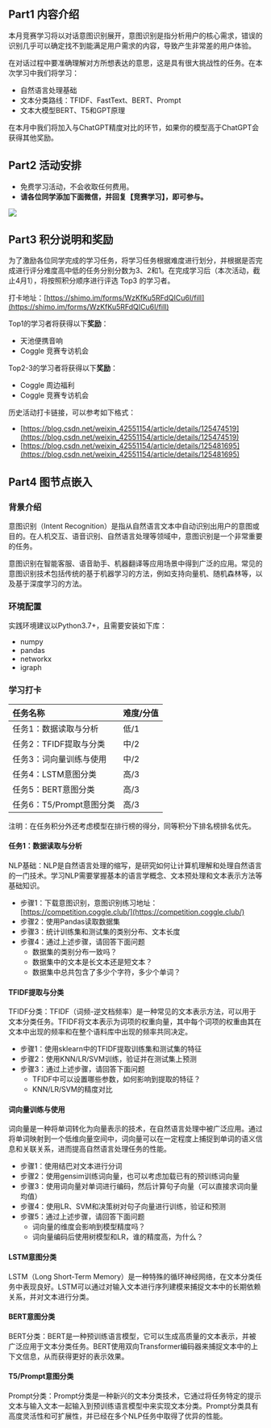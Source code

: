 <!-- Coggle 30 Days of ML（23年3月） -->
<!-- 30天入门数据竞赛 -->
<!-- 2023-02-01 -->
<!-- <a target="_blank" href="https://www.zhihu.com/people/ashui233/">阿水</a>, <a target="_blank" href="https://www.zhihu.com/people/wang-he-13-93">鱼遇雨欲语与余</a>-->
<!-- <a href="https://coggle.club/blog/30days-of-ml-202302">学习资料</a>##<a href="https://shimo.im/forms/uyIl0p5DArI5iL4h/fill">打卡链接</a>-->

## Part1 内容介绍

本月竞赛学习将以对话意图识别展开，意图识别是指分析用户的核心需求，错误的识别几乎可以确定找不到能满足用户需求的内容，导致产生非常差的用户体验。

在对话过程中要准确理解对方所想表达的意思，这是具有很大挑战性的任务。在本次学习中我们将学习：

- 自然语言处理基础
- 文本分类路线：TFIDF、FastText、BERT、Prompt
- 文本大模型BERT、T5和GPT原理

在本月中我们将加入与ChatGPT精度对比的环节，如果你的模型高于ChatGPT会获得其他奖励。

## Part2 活动安排


* 免费学习活动，不会收取任何费用。
* **请各位同学添加下面微信，并回复【竞赛学习】，即可参与。**

![](https://cdn.coggle.club/coggle666_qrcode.png)


## Part3 积分说明和奖励

为了激励各位同学完成的学习任务，将学习任务根据难度进行划分，并根据是否完成进行评分难度高中低的任务分别分数为3、2和1。在完成学习后（本次活动，截止4月1），将按照积分顺序进行评选 Top3 的学习者。

打卡地址：[https://shimo.im/forms/WzKfKu5RFdQICu6I/fill](https://shimo.im/forms/WzKfKu5RFdQICu6I/fill)

Top1的学习者将获得以下**奖励**：
* 天池便携音响
* Coggle 竞赛专访机会

Top2-3的学习者将获得以下**奖励**：
* Coggle 周边福利
* Coggle 竞赛专访机会

历史活动打卡链接，可以参考如下格式：
- [https://blog.csdn.net/weixin_42551154/article/details/125474519](https://blog.csdn.net/weixin_42551154/article/details/125474519)
- [https://blog.csdn.net/weixin_42551154/article/details/125481695](https://blog.csdn.net/weixin_42551154/article/details/125481695)


## Part4 图节点嵌入

### 背景介绍

意图识别（Intent Recognition）是指从自然语言文本中自动识别出用户的意图或目的。在人机交互、语音识别、自然语言处理等领域中，意图识别是一个非常重要的任务。

意图识别在智能客服、语音助手、机器翻译等应用场景中得到广泛的应用。常见的意图识别技术包括传统的基于机器学习的方法，例如支持向量机、随机森林等，以及基于深度学习的方法。

### 环境配置

实践环境建议以Python3.7+，且需要安装如下库：
- numpy
- pandas
- networkx
- igraph

### 学习打卡

| 任务名称                       | 难度/分值  |
| :----------------------------- | :---- |
| 任务1：数据读取与分析        | 低/1 |
| 任务2：TFIDF提取与分类        | 中/2 |
| 任务3：词向量训练与使用        | 中/2 |
| 任务4：LSTM意图分类        | 高/3 |
| 任务5：BERT意图分类        | 高/3 |
| 任务6：T5/Prompt意图分类        | 高/3 |

注明：在任务积分外还考虑模型在排行榜的得分，同等积分下排名榜排名优先。

#### 任务1：数据读取与分析

NLP基础：NLP是自然语言处理的缩写，是研究如何让计算机理解和处理自然语言的一门技术。学习NLP需要掌握基本的语言学概念、文本预处理和文本表示方法等基础知识。

- 步骤1：下载意图识别，意图识别练习地址：[https://competition.coggle.club/](https://competition.coggle.club/)
- 步骤2：使用Pandas读取数据集
- 步骤3：统计训练集和测试集的类别分布、文本长度
- 步骤4：通过上述步骤，请回答下面问题
  - 数据集的类别分布一致吗？
  - 数据集中的文本是长文本还是短文本？
  - 数据集中总共包含了多少个字符，多少个单词？

#### TFIDF提取与分类

TFIDF分类：TFIDF（词频-逆文档频率）是一种常见的文本表示方法，可以用于文本分类任务。TFIDF将文本表示为词项的权重向量，其中每个词项的权重由其在文本中出现的频率和在整个语料库中出现的频率共同决定。

- 步骤1：使用sklearn中的TFIDF提取训练集和测试集的特征
- 步骤2：使用KNN/LR/SVM训练，验证并在测试集上预测
- 步骤3：通过上述步骤，请回答下面问题
  - TFIDF中可以设置哪些参数，如何影响到提取的特征？
  - KNN/LR/SVM的精度对比

#### 词向量训练与使用

词向量是一种将单词转化为向量表示的技术，在自然语言处理中被广泛应用。通过将单词映射到一个低维向量空间中，词向量可以在一定程度上捕捉到单词的语义信息和关联关系，进而提高自然语言处理任务的性能。

- 步骤1：使用结巴对文本进行分词
- 步骤2：使用gensim训练词向量，也可以考虑加载已有的预训练词向量
- 步骤3：使用词向量对单词进行编码，然后计算句子向量（可以直接求词向量均值）
- 步骤4：使用LR、SVM和决策树对句子向量进行训练，验证和预测
- 步骤5：通过上述步骤，请回答下面问题
  - 词向量的维度会影响到模型精度吗？
  - 词向量编码后使用树模型和LR，谁的精度高，为什么？

#### LSTM意图分类

LSTM（Long Short-Term Memory）是一种特殊的循环神经网络，在文本分类任务中表现良好。LSTM可以通过对输入文本进行序列建模来捕捉文本中的长期依赖关系，并对文本进行分类。

#### BERT意图分类

BERT分类：BERT是一种预训练语言模型，它可以生成高质量的文本表示，并被广泛应用于文本分类任务。BERT使用双向Transformer编码器来捕捉文本中的上下文信息，从而获得更好的表示效果。

#### T5/Prompt意图分类

Prompt分类：Prompt分类是一种新兴的文本分类技术，它通过将任务特定的提示文本与输入文本一起输入到预训练语言模型中来实现文本分类。Prompt分类具有高度灵活性和可扩展性，并已经在多个NLP任务中取得了优异的性能。
